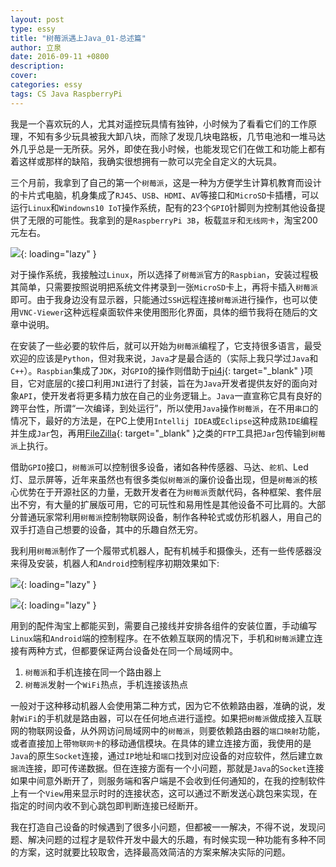 ```yaml
---
layout: post
type: essy
title: "树莓派遇上Java_01-总述篇"
author: 立泉
date: 2016-09-11 +0800
description: 
cover: 
categories: essy
tags: CS Java RaspberryPi
---
```


我是一个喜欢玩的人，尤其对遥控玩具情有独钟，小时候为了看看它们的工作原理，不知有多少玩具被我大卸八块，而除了发现几块电路板，几节电池和一堆马达外几乎总是一无所获。另外，即使在我小时候，也能发现它们在做工和功能上都有着这样或那样的缺陷，我确实很想拥有一款可以完全自定义的大玩具。

三个月前，我拿到了自己的第一个`树莓派`，这是一种为方便学生计算机教育而设计的卡片式电脑，机身集成了`RJ45`、`USB`、`HDMI`、`AV`等接口和`MicroSD`卡插槽，可以运行`Linux`和`Windowns10 IoT`操作系统，配有的23个`GPIO`针脚则为控制其他设备提供了无限的可能性。我拿到的是`RaspberryPi 3B`，板载`蓝牙`和`无线网卡`，淘宝200元左右。

![](https://apqx.oss-cn-hangzhou.aliyuncs.com/blog/20160911/raspberrypi.jpg){: loading="lazy" }

对于操作系统，我接触过`Linux`，所以选择了`树莓派`官方的`Raspbian`，安装过程极其简单，只需要按照说明把系统文件拷录到一张`MicroSD`卡上，再将卡插入`树莓派`即可。由于我身边没有显示器，只能通过`SSH`远程连接`树莓派`进行操作，也可以使用`VNC-Viewer`这种远程桌面软件来使用图形化界面，具体的细节我将在随后的文章中说明。

在安装了一些必要的软件后，就可以开始为`树莓派`编程了，它支持很多语言，最受欢迎的应该是`Python`，但对我来说，`Java`才是最合适的（实际上我只学过`Java`和`C++`）。`Raspbian`集成了`JDK`，对`GPIO`的操作则借助于[pi4j](http://pi4j.com/){: target="_blank" }项目，它对底层的`C`接口利用`JNI`进行了封装，旨在为`Java`开发者提供友好的面向对象`API`，使开发者将更多精力放在自己的业务逻辑上。`Java`一直宣称它具有良好的跨平台性，所谓“一次编译，到处运行”，所以使用`Java`操作`树莓派`，在不用`串口`的情况下，最好的方法是，在PC上使用`Intellij IDEA`或`Eclipse`这种成熟`IDE`编程并生成`Jar`包，再用[FileZilla](https://filezilla-project.org/){: target="_blank" }之类的`FTP`工具把`Jar`包传输到`树莓派`上执行。

借助`GPIO`接口，`树莓派`可以控制很多设备，诸如各种传感器、马达、`舵机`、Led灯、显示屏等，近年来虽然也有很多类似`树莓派`的廉价设备出现，但是`树莓派`的核心优势在于开源社区的力量，无数开发者在为`树莓派`贡献代码，各种框架、套件层出不穷，有大量的扩展版可用，它的可玩性和易用性是其他设备不可比肩的。大部分普通玩家常利用`树莓派`控制物联网设备，制作各种轮式或仿形机器人，用自己的双手打造自己想要的设备，其中的乐趣自然无穷。

我利用`树莓派`制作了一个履带式机器人，配有机械手和摄像头，还有一些传感器没来得及安装，机器人和`Android`控制程序初期效果如下:

![](https://apqx.oss-cn-hangzhou.aliyuncs.com/blog/20160911/pi_robot.jpg){: loading="lazy" }

![](https://apqx.oss-cn-hangzhou.aliyuncs.com/blog/20160911/pi_controller_android.png){: loading="lazy" }


用到的配件淘宝上都能买到，需要自己接线并安排各组件的安装位置，手动编写`Linux`端和`Android`端的控制程序。在不依赖互联网的情况下，手机和`树莓派`建立连接有两种方式，但都要保证两台设备处在同一个局域网中。

1. `树莓派`和手机连接在同一个路由器上
2. `树莓派`发射一个`WiFi`热点，手机连接该热点

一般对于这种移动机器人会使用第二种方式，因为它不依赖路由器，准确的说，发射`WiFi`的手机就是路由器，可以在任何地点进行遥控。如果把`树莓派`做成接入互联网的物联网设备，从外网访问局域网中的`树莓派`，则要依赖路由器的`端口映射`功能，或者直接加上带`物联网卡`的移动通信模块。在具体的建立连接方面，我使用的是`Java`的原生`Socket`连接，通过`IP`地址和`端口`找到对应设备的对应软件，然后建立`数据流`连接，即可传递数据。但在连接方面有一个小问题，那就是`Java`的`Socket`连接如果中间意外断开了，则服务端和客户端是不会收到任何通知的，在我的控制软件上有一个`View`用来显示时时的连接状态，这可以通过不断发送心跳包来实现，在指定的时间内收不到心跳包即判断连接已经断开。

我在打造自己设备的时候遇到了很多小问题，但都被一一解决，不得不说，发现问题、解决问题的过程才是软件开发中最大的乐趣，有时候实现一种功能有多种不同的方案，这时就要比较取舍，选择最高效简洁的方案来解决实际的问题。